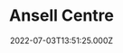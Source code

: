 ---
date: 2022-07-03T13:51:25.000Z
title: Ansell Centre
latitude: 52.04259258858984
longitude: 0.9533563519379189
category: checkin
---